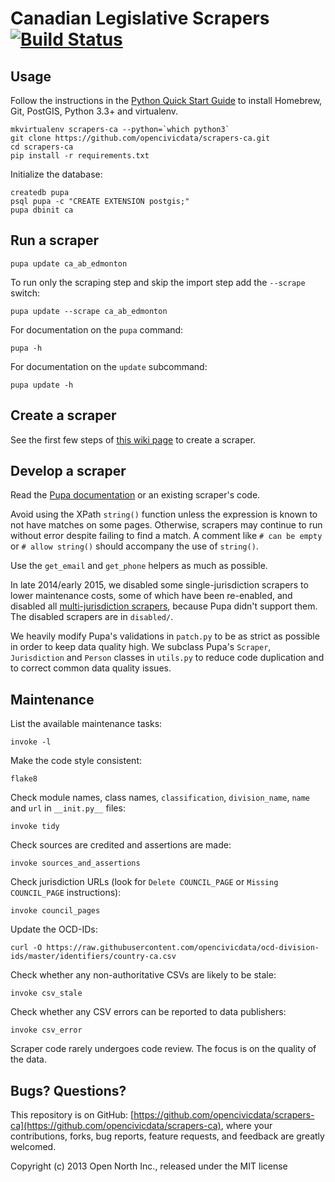 # Canadian Legislative Scrapers [![Build Status](https://travis-ci.org/opencivicdata/scrapers-ca.png?branch=master)](https://travis-ci.org/opencivicdata/scrapers-ca)

## Usage

Follow the instructions in the [Python Quick Start Guide](https://github.com/opennorth/wiki/wiki/Python-Quick-Start%3A-OS-X) to install Homebrew, Git, PostGIS, Python 3.3+ and virtualenv.

```
mkvirtualenv scrapers-ca --python=`which python3`
git clone https://github.com/opencivicdata/scrapers-ca.git
cd scrapers-ca
pip install -r requirements.txt
```

Initialize the database:

```
createdb pupa
psql pupa -c "CREATE EXTENSION postgis;"
pupa dbinit ca
```

## Run a scraper

    pupa update ca_ab_edmonton

To run only the scraping step and skip the import step add the `--scrape` switch:

    pupa update --scrape ca_ab_edmonton

For documentation on the `pupa` command:

    pupa -h

For documentation on the `update` subcommand:

    pupa update -h

## Create a scraper

See the first few steps of [this wiki page](https://github.com/opennorth/represent-canada/wiki/Tasks%3A-Represent-CSV-Schema#3-importing-the-data-into-represent) to create a scraper.

## Develop a scraper

Read the [Pupa documentation](http://docs.opencivicdata.org/en/latest/scrape/basics.html) or an existing scraper's code.

Avoid using the XPath `string()` function unless the expression is known to not have matches on some pages. Otherwise, scrapers may continue to run without error despite failing to find a match. A comment like `# can be empty` or `# allow string()` should accompany the use of `string()`.

Use the `get_email` and `get_phone` helpers as much as possible.

In late 2014/early 2015, we disabled some single-jurisdiction scrapers to lower maintenance costs, some of which have been re-enabled, and disabled all [multi-jurisdiction scrapers](https://github.com/opennorth/represent-canada/issues/95), because Pupa didn't support them. The disabled scrapers are in `disabled/`.

We heavily modify Pupa's validations in `patch.py` to be as strict as possible in order to keep data quality high. We subclass Pupa's `Scraper`, `Jurisdiction` and `Person` classes in `utils.py` to reduce code duplication and to correct common data quality issues.

## Maintenance

List the available maintenance tasks:

    invoke -l

Make the code style consistent:

    flake8

Check module names, class names, `classification`, `division_name`, `name` and `url` in `__init.py__` files:

    invoke tidy

Check sources are credited and assertions are made:

    invoke sources_and_assertions

Check jurisdiction URLs (look for `Delete COUNCIL_PAGE` or `Missing COUNCIL_PAGE` instructions):

    invoke council_pages

Update the OCD-IDs:

    curl -O https://raw.githubusercontent.com/opencivicdata/ocd-division-ids/master/identifiers/country-ca.csv

Check whether any non-authoritative CSVs are likely to be stale:

    invoke csv_stale

Check whether any CSV errors can be reported to data publishers:

    invoke csv_error

Scraper code rarely undergoes code review. The focus is on the quality of the data.

## Bugs? Questions?

This repository is on GitHub: [https://github.com/opencivicdata/scrapers-ca](https://github.com/opencivicdata/scrapers-ca), where your contributions, forks, bug reports, feature requests, and feedback are greatly welcomed.

Copyright (c) 2013 Open North Inc., released under the MIT license

